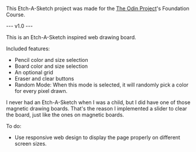 This Etch-A-Sketch project was made for the [The Odin Project](https://www.theodinproject.com/)'s Foundation Course.

--- v1.0 ---

This is an Etch-A-Sketch inspired web drawing board.

Included features:
- Pencil color and size selection
- Board color and size selection
- An optional grid
- Eraser and clear buttons
- Random Mode:
When this mode is selected, it will randomly pick a color for every pixel drawn.

I never had an Etch-A-Sketch when I was a child, but I did have one of those magnetic drawing boards. That's the reason I implemented a slider to clear the board, just like the ones on magnetic boards.

To do:
- Use responsive web design to display the page properly on different screen sizes.
